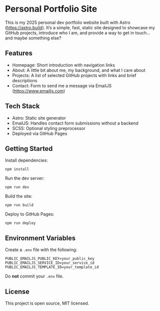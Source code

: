Personal Portfolio Site
=======================

This is my 2025 personal dev portfolio website built with Astro (https://astro.build). It’s a simple, fast, static site designed to showcase my GitHub projects, introduce who I am, and provide a way to get in touch... and maybe something else?

Features
--------

- Homepage: Short introduction with navigation links
- About: A little bit about me, my background, and what I care about
- Projects: A list of selected GitHub projects with links and brief descriptions
- Contact: Form to send me a message via EmailJS (https://www.emailjs.com)

Tech Stack
----------

- Astro: Static site generator
- EmailJS: Handles contact form submissions without a backend
- SCSS: Optional styling preprocessor
- Deployed via GitHub Pages

Getting Started
---------------

Install dependencies:

    npm install

Run the dev server:

    npm run dev

Build the site:

    npm run build

Deploy to GitHub Pages:

    npm run deploy

Environment Variables
---------------------

Create a `.env` file with the following:

    PUBLIC_EMAILJS_PUBLIC_KEY=your_public_key
    PUBLIC_EMAILJS_SERVICE_ID=your_service_id
    PUBLIC_EMAILJS_TEMPLATE_ID=your_template_id

Do **not** commit your `.env` file.

License
-------

This project is open source, MIT licensed.
